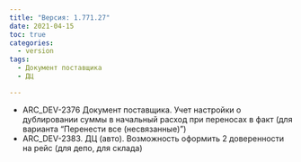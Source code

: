 ```yaml
---
title: "Версия: 1.771.27"
date: 2021-04-15
toc: true
categories:
  - version
tags:
  - Документ поставщика
  - ДЦ

---
```


-   ARC_DEV-2376 Документ поставщика. Учет настройки о дублировании суммы в начальный расход при переносах в факт (для варианта “Перенести все (несвязанные)”)
-   ARC_DEV-2383. ДЦ (авто). Возможность оформить 2 доверенности на рейс (для депо, для склада)
